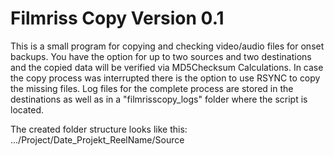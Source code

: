 # Filmriss Copy Version 0.1

This is a small program for copying and checking video/audio files for onset backups. You have the option for up to two sources and two destinations and the copied data will be verified via MD5Checksum Calculations. In case the copy process was interrupted there is the option to use RSYNC to copy the missing files. Log files for the complete process are stored in the destinations as well as in a "filmrisscopy_logs" folder where the script is located.  

The created folder structure looks like this:  
.../Project/Date_Projekt_ReelName/Source
